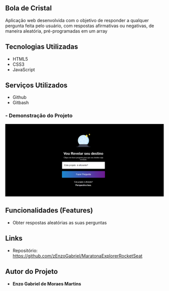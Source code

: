 ## Bola de Cristal
 Aplicação web desenvolvida com o objetivo de responder a qualquer pergunta feita pelo usuário, com respostas afirmativas ou negativas, de maneira aleatória, pré-programadas em um array


## Tecnologias Utilizadas

* HTML5
* CSS3
* JavaScript

## Serviços Utilizados

* Github
* Gitbash


### - Demonstração do Projeto

![Homepage image](https://github.com/zEnzoGabriel/MaratonaExplorerRocketSeat/blob/main/midia/homePage.png)




## Funcionalidades (Features)

 - Obter respostas aleatórias as suas perguntas
 


## Links
  - Repositório: https://github.com/zEnzoGabriel/MaratonaExplorerRocketSeat
   

 

  ## Autor do Projeto

  * **Enzo Gabriel de Moraes Martins** 

 
